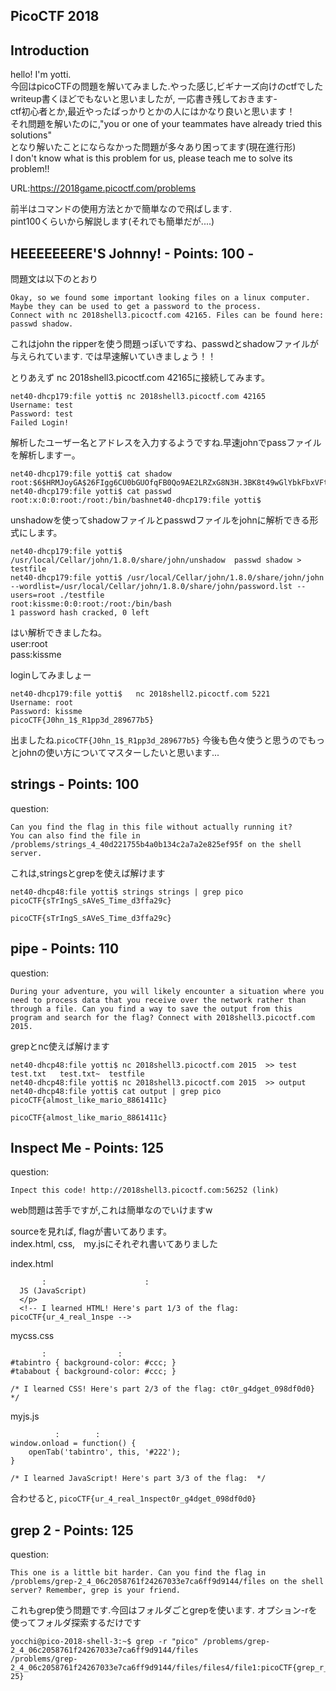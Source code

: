 ## PicoCTF 2018 ##
## Introduction ##

hello! I'm yotti.<br>
今回はpicoCTFの問題を解いてみました.やった感じ,ビギナーズ向けのctfでした<br>
writeup書くほどでもないと思いましたが, 一応書き残しておきます-<br>
ctf初心者とか,最近やったばっかりとかの人にはかなり良いと思います！<br>
それ問題を解いたのに,"you or one of your teammates have already tried this solutions"<br>
となり解いたことにならなかった問題が多々あり困ってます(現在進行形)<br>
I don't know what is this problem for us, please teach me to solve its problem!!<br>

URL:https://2018game.picoctf.com/problems

前半はコマンドの使用方法とかで簡単なので飛ばします.<br>
pint100くらいから解説します(それでも簡単だが....)



## HEEEEEEERE'S Johnny! - Points: 100 - ##

問題文は以下のとおり

```
Okay, so we found some important looking files on a linux computer. 
Maybe they can be used to get a password to the process. 
Connect with nc 2018shell3.picoctf.com 42165. Files can be found here: passwd shadow.
```

これはjohn the ripperを使う問題っぽいですね、passwdとshadowファイルが与えられています.
では早速解いていきましょう！！

とりあえず nc 2018shell3.picoctf.com 42165に接続してみます。

```
net40-dhcp179:file yotti$ nc 2018shell3.picoctf.com 42165
Username: test
Password: test  
Failed Login!
```

解析したユーザー名とアドレスを入力するようですね.早速johnでpassファイルを解析しますー。

```
net40-dhcp179:file yotti$ cat shadow 
root:$6$HRMJoyGA$26FIgg6CU0bGUOfqFB0Qo9AE2LRZxG8N3H.3BK8t49wGlYbkFbxVFtGOZqVIq3qQ6k0oetDbn2aVzdhuVQ6US.:17770:0:99999:7:::
net40-dhcp179:file yotti$ cat passwd 
root:x:0:0:root:/root:/bin/bashnet40-dhcp179:file yotti$ 
```

unshadowを使ってshadowファイルとpasswdファイルをjohnに解析できる形式にします。

```
net40-dhcp179:file yotti$ /usr/local/Cellar/john/1.8.0/share/john/unshadow  passwd shadow > testfile
net40-dhcp179:file yotti$ /usr/local/Cellar/john/1.8.0/share/john/john  --wordlist=/usr/local/Cellar/john/1.8.0/share/john/password.lst --users=root ./testfile 
root:kissme:0:0:root:/root:/bin/bash
1 password hash cracked, 0 left
```

はい解析できましたね。<br>
user:root<br>
pass:kissme<br>

loginしてみましょー

```
net40-dhcp179:file yotti$   nc 2018shell2.picoctf.com 5221
Username: root
Password: kissme
picoCTF{J0hn_1$_R1pp3d_289677b5}
```

出ましたね.``picoCTF{J0hn_1$_R1pp3d_289677b5}``
今後も色々使うと思うのでもっとjohnの使い方についてマスターしたいと思います...


## strings - Points: 100 ##
question:
```
Can you find the flag in this file without actually running it? 
You can also find the file in /problems/strings_4_40d221755b4a0b134c2a7a2e825ef95f on the shell server.
```
これは,stringsとgrepを使えば解けます
```
net40-dhcp48:file yotti$ strings strings | grep pico
picoCTF{sTrIngS_sAVeS_Time_d3ffa29c}
```

``picoCTF{sTrIngS_sAVeS_Time_d3ffa29c}``

## pipe - Points: 110 ##
question:
```
During your adventure, you will likely encounter a situation where you need to process data that you receive over the network rather than through a file. Can you find a way to save the output from this program and search for the flag? Connect with 2018shell3.picoctf.com 2015.
```
grepとnc使えば解けます

```
net40-dhcp48:file yotti$ nc 2018shell3.picoctf.com 2015  >> test
test.txt   test.txt~  testfile   
net40-dhcp48:file yotti$ nc 2018shell3.picoctf.com 2015  >> output
net40-dhcp48:file yotti$ cat output | grep pico
picoCTF{almost_like_mario_8861411c}
```
``picoCTF{almost_like_mario_8861411c}``

## Inspect Me - Points: 125 ##

question:
```
Inpect this code! http://2018shell3.picoctf.com:56252 (link)
```

web問題は苦手ですが,これは簡単なのでいけますw

sourceを見れば, flagが書いてあります。<br>
index.html, css,　my.jsにそれぞれ書いてありました

index.html
```
       :                      :
  JS (JavaScript)
  </p>
  <!-- I learned HTML! Here's part 1/3 of the flag: picoCTF{ur_4_real_1nspe -->
```

mycss.css
```
       :                :
#tabintro { background-color: #ccc; }
#tababout { background-color: #ccc; }

/* I learned CSS! Here's part 2/3 of the flag: ct0r_g4dget_098df0d0} */
```

myjs.js
```
          :        :
window.onload = function() {
    openTab('tabintro', this, '#222');
}

/* I learned JavaScript! Here's part 3/3 of the flag:  */
```

合わせると, ``picoCTF{ur_4_real_1nspect0r_g4dget_098df0d0}``

## grep 2 - Points: 125 ##

question:
```
This one is a little bit harder. Can you find the flag in /problems/grep-2_4_06c2058761f24267033e7ca6ff9d9144/files on the shell server? Remember, grep is your friend.
``` 

これもgrep使う問題です.今回はフォルダごとgrepを使います.
オプション-rを使ってフォルダ探索するだけです

```
yocchi@pico-2018-shell-3:~$ grep -r "pico" /problems/grep-2_4_06c2058761f24267033e7ca6ff9d9144/files
/problems/grep-2_4_06c2058761f24267033e7ca6ff9d9144/files/files4/file1:picoCTF{grep_r_and_you_will_find_036bbb
25}  
```
